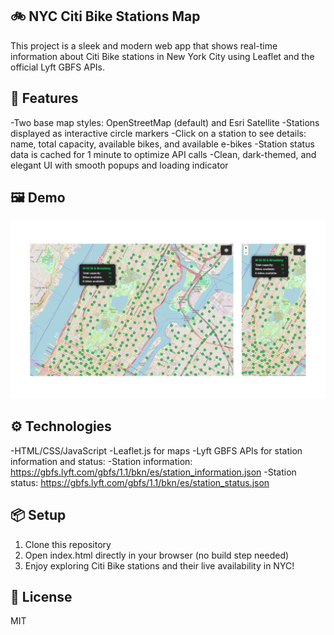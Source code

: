 ## 🚲 NYC Citi Bike Stations Map

This project is a sleek and modern web app that shows real-time information about Citi Bike stations in New York City using Leaflet and the official Lyft GBFS APIs.

## 🚀 Features

-Two base map styles: OpenStreetMap (default) and Esri Satellite
-Stations displayed as interactive circle markers
-Click on a station to see details: name, total capacity, available bikes, and available e-bikes
-Station status data is cached for 1 minute to optimize API calls
-Clean, dark-themed, and elegant UI with smooth popups and loading indicator

## 🖼️ Demo

![Bike Stations demo](screenshots/image.png)

## ⚙️ Technologies

-HTML/CSS/JavaScript
-Leaflet.js for maps
-Lyft GBFS APIs for station information and status:
-Station information: https://gbfs.lyft.com/gbfs/1.1/bkn/es/station_information.json
-Station status: https://gbfs.lyft.com/gbfs/1.1/bkn/es/station_status.json
## 📦 Setup

1. Clone this repository
2. Open index.html directly in your browser (no build step needed)
3. Enjoy exploring Citi Bike stations and their live availability in NYC!

## 📝 License
MIT